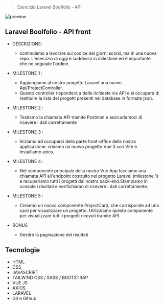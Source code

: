 > Esercizio Laravel Boolfolio - API

![preview](./.github/preview.png)

## Laravel Boolfolio - API front

- DESCRIZIONE:
  - continuiamo a lavorare sul codice dei giorni scorsi, ma in una nuova repo. L'esercizio di oggi è suddiviso in milestone ed è importante che ne seguiate l'ordine.


- MILESTONE 1 :
  -  Aggiungiamo al nostro progetto Laravel una nuovo Api/ProjectController.
   - Questo controller risponderà a delle richieste via API e si occuperà di restituire la lista dei progetti presenti nel database in formato json.

- MILESTONE 2 :
  -  Testiamo la chiamata API tramite Postman e assicuriamoci di ricevere i dati correttamente

- MILESTONE 3 :
  -  Iniziamo ad occuparci della parte front-office della nostra applicazione: creiamo un nuovo progetto Vue 3 con Vite e installiamo axios.

- MILESTONE 4 :
  -  Nel componente principale della nostra Vue App facciamo una chiamata API all'endpoint costruito nel progetto Laravel (milestone 1) e recuperiamo tutti i progetti dal nostro back-end.Stampiamo in console i risultati e verifichiamo di ricevere i dati correttamente.

- MILESTONE 5 :
  -  Creiamo un nuovo componente ProjectCard, che corrisponde ad una card per visualizzare un progetto. Utilizziamo questo componente per visualizzare tutti i progetti ricevuti tramite API.

- BONUS
  - Gestire la paginazione dei risultati



## Tecnologie

- HTML
- CSS
- JAVASCRIPT
- TAILWIND CSS / SASS / BOOTSTRAP 
- VUE JS
- AXIOS
- LARAVEL
- Git e Github